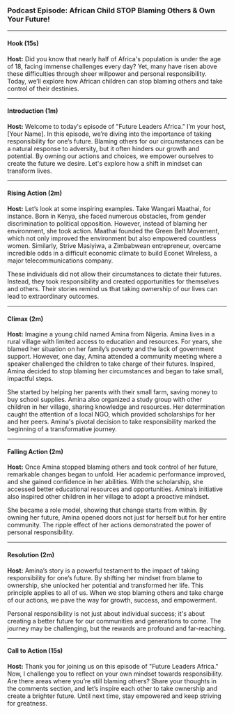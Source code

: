 ### Podcast Episode: African Child STOP Blaming Others & Own Your Future!

---

#### Hook (15s)

**Host:** Did you know that nearly half of Africa's population is under the age of 18, facing immense challenges every day? Yet, many have risen above these difficulties through sheer willpower and personal responsibility. Today, we’ll explore how African children can stop blaming others and take control of their destinies.

---

#### Introduction (1m)

**Host:** Welcome to today's episode of "Future Leaders Africa." I’m your host, [Your Name]. In this episode, we’re diving into the importance of taking responsibility for one’s future. Blaming others for our circumstances can be a natural response to adversity, but it often hinders our growth and potential. By owning our actions and choices, we empower ourselves to create the future we desire. Let's explore how a shift in mindset can transform lives.

---

#### Rising Action (2m)

**Host:** Let’s look at some inspiring examples. Take Wangari Maathai, for instance. Born in Kenya, she faced numerous obstacles, from gender discrimination to political opposition. However, instead of blaming her environment, she took action. Maathai founded the Green Belt Movement, which not only improved the environment but also empowered countless women. Similarly, Strive Masiyiwa, a Zimbabwean entrepreneur, overcame incredible odds in a difficult economic climate to build Econet Wireless, a major telecommunications company.

These individuals did not allow their circumstances to dictate their futures. Instead, they took responsibility and created opportunities for themselves and others. Their stories remind us that taking ownership of our lives can lead to extraordinary outcomes.

---

#### Climax (2m)

**Host:** Imagine a young child named Amina from Nigeria. Amina lives in a rural village with limited access to education and resources. For years, she blamed her situation on her family’s poverty and the lack of government support. However, one day, Amina attended a community meeting where a speaker challenged the children to take charge of their futures. Inspired, Amina decided to stop blaming her circumstances and began to take small, impactful steps.

She started by helping her parents with their small farm, saving money to buy school supplies. Amina also organized a study group with other children in her village, sharing knowledge and resources. Her determination caught the attention of a local NGO, which provided scholarships for her and her peers. Amina's pivotal decision to take responsibility marked the beginning of a transformative journey.

---

#### Falling Action (2m)

**Host:** Once Amina stopped blaming others and took control of her future, remarkable changes began to unfold. Her academic performance improved, and she gained confidence in her abilities. With the scholarship, she accessed better educational resources and opportunities. Amina’s initiative also inspired other children in her village to adopt a proactive mindset.

She became a role model, showing that change starts from within. By owning her future, Amina opened doors not just for herself but for her entire community. The ripple effect of her actions demonstrated the power of personal responsibility.

---

#### Resolution (2m)

**Host:** Amina’s story is a powerful testament to the impact of taking responsibility for one’s future. By shifting her mindset from blame to ownership, she unlocked her potential and transformed her life. This principle applies to all of us. When we stop blaming others and take charge of our actions, we pave the way for growth, success, and empowerment.

Personal responsibility is not just about individual success; it's about creating a better future for our communities and generations to come. The journey may be challenging, but the rewards are profound and far-reaching.

---

#### Call to Action (15s)

**Host:** Thank you for joining us on this episode of "Future Leaders Africa." Now, I challenge you to reflect on your own mindset towards responsibility. Are there areas where you’re still blaming others? Share your thoughts in the comments section, and let’s inspire each other to take ownership and create a brighter future. Until next time, stay empowered and keep striving for greatness.
